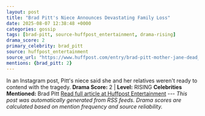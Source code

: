 ```yaml
---
layout: post
title: "Brad Pitt's Niece Announces Devastating Family Loss"
date: 2025-08-07 12:38:48 +0000
categories: gossip
tags: [brad-pitt, source-huffpost_entertainment, drama-rising]
drama_score: 2
primary_celebrity: brad_pitt
source: huffpost_entertainment
source_url: "https://www.huffpost.com/entry/brad-pitt-mother-jane-dead_n_6893853de4b0d711cefb462c"
mentions: {brad_pitt: 2}
---
```


In an Instagram post, Pitt's niece said she and her relatives weren't ready to contend with the tragedy. **Drama Score:** 2 | **Level:** RISING **Celebrities Mentioned:** Brad Pitt [Read full article at Huffpost Entertainment](https://www.huffpost.com/entry/brad-pitt-mother-jane-dead_n_6893853de4b0d711cefb462c) --- *This post was automatically generated from RSS feeds. Drama scores are calculated based on mention frequency and source reliability.*